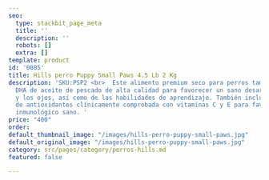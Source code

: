 ```yaml
---
seo:
  type: stackbit_page_meta
  title: ''
  description: ''
  robots: []
  extra: []
template: product
id: '0085'
title: Hills perro Puppy Small Paws 4.5 Lb 2 Kg
description: 'SKU:PSP2 <br>  Este alimento premium seco para perros también contiene
  DHA de aceite de pescado de alta calidad para favorecer un sano desarrollo del cerebro
  y los ojos, así como de las habilidades de aprendizaje. También incluye una mezcla
  de antioxidantes clínicamente comprobada con vitaminas C y E para favorecer un sistema
  inmunológico sano. '
price: "400"
order: 
default_thumbnail_image: "/images/hills-perro-puppy-small-paws.jpg"
default_original_image: "/images/hills-perro-puppy-small-paws.jpg"
category: src/pages/category/perros-hills.md
featured: false

---
```

